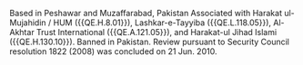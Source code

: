  Based in Peshawar and Muzaffarabad, Pakistan Associated with Harakat 
ul-Mujahidin / HUM ({{QE.H.8.01}}), Lashkar-e-Tayyiba ({{QE.L.118.05}}), Al-Akhtar 
Trust International ({{QE.A.121.05}}), and Harakat-ul Jihad Islami ({{QE.H.130.10}}). 
Banned in Pakistan. Review pursuant to Security Council resolution 1822 (2008) 
was concluded on 21 Jun. 2010. 
